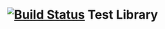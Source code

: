 [![Build Status](https://api.travis-ci.org/bednar/test.png?branch=master)](https://travis-ci.org/bednar/test) Test Library
====

